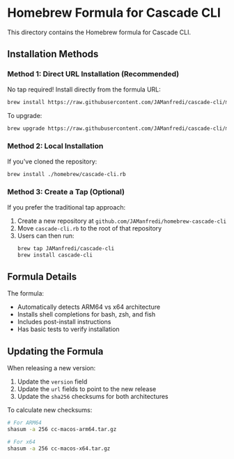 # Homebrew Formula for Cascade CLI

This directory contains the Homebrew formula for Cascade CLI.

## Installation Methods

### Method 1: Direct URL Installation (Recommended)

No tap required! Install directly from the formula URL:

```bash
brew install https://raw.githubusercontent.com/JAManfredi/cascade-cli/master/homebrew/cascade-cli.rb
```

To upgrade:
```bash
brew upgrade https://raw.githubusercontent.com/JAManfredi/cascade-cli/master/homebrew/cascade-cli.rb
```

### Method 2: Local Installation

If you've cloned the repository:
```bash
brew install ./homebrew/cascade-cli.rb
```

### Method 3: Create a Tap (Optional)

If you prefer the traditional tap approach:

1. Create a new repository at `github.com/JAManfredi/homebrew-cascade-cli`
2. Move `cascade-cli.rb` to the root of that repository
3. Users can then run:
   ```bash
   brew tap JAManfredi/cascade-cli
   brew install cascade-cli
   ```

## Formula Details

The formula:
- Automatically detects ARM64 vs x64 architecture
- Installs shell completions for bash, zsh, and fish
- Includes post-install instructions
- Has basic tests to verify installation

## Updating the Formula

When releasing a new version:
1. Update the `version` field
2. Update the `url` fields to point to the new release
3. Update the `sha256` checksums for both architectures

To calculate new checksums:
```bash
# For ARM64
shasum -a 256 cc-macos-arm64.tar.gz

# For x64
shasum -a 256 cc-macos-x64.tar.gz
```